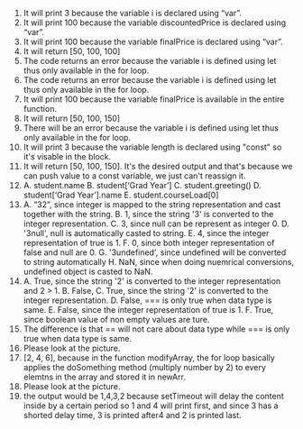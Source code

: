 1. It will print 3 because the variable i is declared using “var”.
2. It will print 100 because the variable discountedPrice is declared using “var”.
3. It will print 100 because the variable finalPrice is declared using “var”.
4. It will return [50, 100, 100]
5. The code returns an error because the variable i is defined using let thus only available in the for loop.
6. The code returns an error because the variable i is defined using let thus only available in the for loop.
7. It will print 100 because the variable finalPrice is available in the entire function.
8. It will return [50, 100, 150]
9.  There will be an error because the variable i is defined using let thus only available in the for loop.
10. It will print 3 because the variable length is declared using "const" so it's visable in the block.
11. It will return [50, 100, 150]. It's the desired output and that's because we can push value to a const variable, we just can't reassign it.
12. A. student.name
B. student[‘Grad Year’]
C. student.greeting()
D. student[‘Grad Year’].name
E. student.courseLoad[0]
13. A. “32”, since integer is mapped to the string representation and cast together with the string.
B. 1, since the string '3' is converted to the integer representation.
C. 3, since null can be represent as integer 0.
D. '3null', null is automatically casted to string.
E. 4, since the integer representation of true is 1.
F. 0, since both integer representation of false and null are 0.
G. '3undefined', since undefined will be converted to string automatically
H. NaN, since when doing nuemrical conversions, undefined object is casted to NaN.
14. A. True, since the string '2' is converted to the integer representation and 2 > 1.
B. False, 
C. True, since the string '2' is converted to the integer representation.
D. False, === is only true when data type is same.
E. False, since the integer representation of true is 1.
F. True, since boolean value of non empty values are ture.
15. The difference is that == will not care about data type while === is only true when data type is same.
16. Please look at the picture.
17. [2, 4, 6], because in the function modifyArray, the for loop basically applies the doSomething method (multiply number by 2) to every elemtns in the array and stored it in newArr.
18. Please look at the picture.
19. the output would be 1,4,3,2 because setTimeout will delay the content inside by a certain period so 1 and 4 will print first, and since 3 has a shorted delay time, 3 is printed after4 and 2 is printed last.


